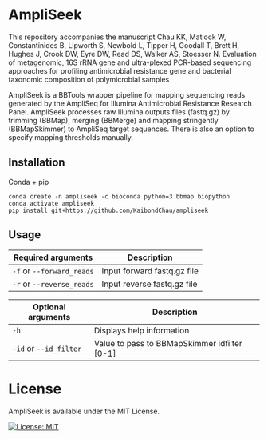 # AmpliSeek
This repository accompanies the manuscript Chau KK, Matlock W, Constantinides B, Lipworth S, Newbold L, Tipper H, Goodall T, Brett H, Hughes J, Crook DW, Eyre DW, Read DS, Walker AS, Stoesser N. Evaluation of metagenomic, 16S rRNA gene and ultra-plexed PCR-based sequencing approaches for profiling antimicrobial resistance gene and bacterial taxonomic composition of polymicrobial samples

AmpliSeek is a BBTools wrapper pipeline for mapping sequencing reads generated by the AmpliSeq for Illumina Antimicrobial Resistance Research Panel. AmpliSeek processes raw Illumina outputs files (fastq.gz) by trimming (BBMap), merging (BBMerge) and mapping stringently (BBMapSkimmer) to AmpliSeq target sequences. There is also an option to specify mapping thresholds manually. 


## Installation
Conda + pip
```
conda create -n ampliseek -c bioconda python=3 bbmap biopython
conda activate ampliseek
pip install git+https://github.com/KaibondChau/ampliseek
```

## Usage
| Required arguments | Description |
| --- | --- |
| `-f` or `--forward_reads` | Input forward fastq.gz file |
| `-r` or `--reverse_reads` | Input reverse fastq.gz file |

| Optional arguments | Description |
| --- | --- |
| `-h` | Displays help information |
| `-id` or `--id_filter` | Value to pass to BBMapSkimmer idfilter [0-1] |

# License
 AmpliSeek is available under the MIT License.
 
 [![License: MIT](https://img.shields.io/badge/License-MIT-yellow.svg)](https://opensource.org/licenses/MIT)
